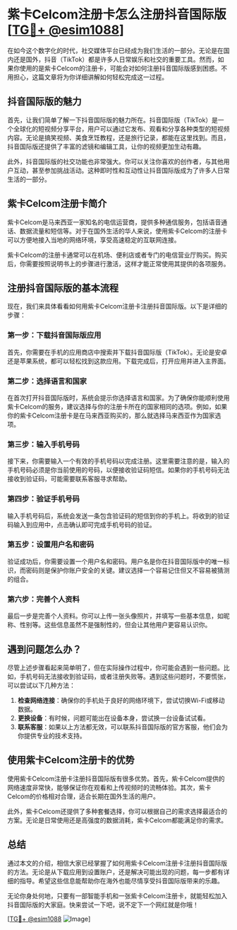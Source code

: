 # 紫卡Celcom注册卡怎么注册抖音国际版 [[TG💪+ @esim1088](https://t.me/s/esim1088)]

在如今这个数字化的时代，社交媒体平台已经成为我们生活的一部分。无论是在国内还是国外，抖音（TikTok）都是许多人日常娱乐和社交的重要工具。然而，如果你使用的是紫卡Celcom的注册卡，可能会对如何注册抖音国际版感到困惑。不用担心，这篇文章将为你详细讲解如何轻松完成这一过程。

## 抖音国际版的魅力

首先，让我们简单了解一下抖音国际版的魅力所在。抖音国际版（TikTok）是一个全球化的短视频分享平台，用户可以通过它发布、观看和分享各种类型的短视频内容。无论是搞笑视频、美食烹饪教程，还是旅行记录，都能在这里找到。而且，抖音国际版还提供了丰富的滤镜和编辑工具，让你的视频更加生动有趣。

此外，抖音国际版的社交功能也非常强大。你可以关注你喜欢的创作者，与其他用户互动，甚至参加挑战活动。这种即时性和互动性让抖音国际版成为了许多人日常生活的一部分。

## 紫卡Celcom注册卡简介

紫卡Celcom是马来西亚一家知名的电信运营商，提供多种通信服务，包括语音通话、数据流量和短信等。对于在国外生活的华人来说，使用紫卡Celcom的注册卡可以方便地接入当地的网络环境，享受高速稳定的互联网连接。

紫卡Celcom的注册卡通常可以在机场、便利店或者专门的电信营业厅购买。购买后，你需要按照说明书上的步骤进行激活，这样才能正常使用其提供的各项服务。

## 注册抖音国际版的基本流程

现在，我们来具体看看如何用紫卡Celcom注册卡注册抖音国际版。以下是详细的步骤：

### 第一步：下载抖音国际版应用

首先，你需要在手机的应用商店中搜索并下载抖音国际版（TikTok）。无论是安卓还是苹果系统，都可以轻松找到这款应用。下载完成后，打开应用并进入主界面。

### 第二步：选择语言和国家

在首次打开抖音国际版时，系统会提示你选择语言和国家。为了确保你能顺利使用紫卡Celcom的服务，建议选择与你的注册卡所在的国家相同的选项。例如，如果你的紫卡Celcom注册卡是在马来西亚购买的，那么就选择马来西亚作为国家选项。

### 第三步：输入手机号码

接下来，你需要输入一个有效的手机号码以完成注册。这里需要注意的是，输入的手机号码必须是你当前使用的号码，以便接收验证码短信。如果你的手机号码无法接收到验证码，可能需要联系客服寻求帮助。

### 第四步：验证手机号码

输入手机号码后，系统会发送一条包含验证码的短信到你的手机上。将收到的验证码输入到应用中，点击确认即可完成手机号码的验证。

### 第五步：设置用户名和密码

验证成功后，你需要设置一个用户名和密码。用户名是你在抖音国际版中的唯一标识，而密码则是保护你账户安全的关键。建议选择一个容易记住但又不容易被猜测的组合。

### 第六步：完善个人资料

最后一步是完善个人资料。你可以上传一张头像照片，并填写一些基本信息，如昵称、性别等。这些信息虽然不是强制性的，但会让其他用户更容易认识你。

## 遇到问题怎么办？

尽管上述步骤看起来简单明了，但在实际操作过程中，你可能会遇到一些问题。比如，手机号码无法接收到验证码，或者注册失败等。遇到这些问题时，不要慌张，可以尝试以下几种方法：

1. **检查网络连接**：确保你的手机处于良好的网络环境下，尝试切换Wi-Fi或移动数据。
2. **更换设备**：有时候，问题可能出在设备本身，尝试换一台设备试试看。
3. **联系客服**：如果以上方法都无效，可以联系抖音国际版的官方客服，他们会为你提供专业的技术支持。

## 使用紫卡Celcom注册卡的优势

使用紫卡Celcom注册卡注册抖音国际版有很多优势。首先，紫卡Celcom提供的网络速度非常快，能够保证你在观看和上传视频时的流畅体验。其次，紫卡Celcom的价格相对合理，适合长期在国外生活的用户。

此外，紫卡Celcom还提供了多种套餐选择，你可以根据自己的需求选择最适合的方案。无论是日常使用还是高强度的数据消耗，紫卡Celcom都能满足你的需求。

## 总结

通过本文的介绍，相信大家已经掌握了如何用紫卡Celcom注册卡注册抖音国际版的方法。无论是从下载应用到设置账户，还是解决可能出现的问题，每一步都有详细的指导。希望这些信息能帮助你在海外也能尽情享受抖音国际版带来的乐趣。

无论你身处何地，只要有一部智能手机和一张紫卡Celcom注册卡，就能轻松加入抖音国际版的大家庭。快来尝试一下吧，说不定下一个网红就是你哦！

[[TG💪+ @esim1088](https://t.me/s/esim1088) ![Image](https://i.postimg.cc/4NQfJmqS/Snipaste-2025-05-13-00-14-12.png)]